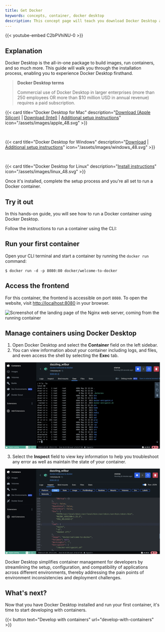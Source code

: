 ```yaml
---
title: Get Docker 
keywords: concepts, container, docker desktop
description: This concept page will teach you download Docker Desktop and install it on Windows, Mac, and Linux
---
```


{{< youtube-embed C2bPVhiNU-0 >}}

## Explanation

Docker Desktop is the all-in-one package to build images, run containers, and so much more.
This guide will walk you through the installation process, enabling you to experience Docker Desktop firsthand.


> **Docker Desktop terms**
>
> Commercial use of Docker Desktop in larger enterprises (more than 250
> employees OR more than $10 million USD in annual revenue) requires a paid
> subscription.

{{< card
  title="Docker Desktop for Mac"
  description="[Download (Apple Silicon)](https://desktop.docker.com/mac/main/arm64/Docker.dmg?utm_source=docker&utm_medium=webreferral&utm_campaign=docs-driven-download-mac-arm64) | [Download (Intel)](https://desktop.docker.com/mac/main/amd64/Docker.dmg?utm_source=docker&utm_medium=webreferral&utm_campaign=docs-driven-download-mac-amd64) | [Additional setup instructions](/desktop/install/mac-install)"
  icon="/assets/images/apple_48.svg" >}}

<br>

{{< card
  title="Docker Desktop for Windows"
  description="[Download](https://desktop.docker.com/win/main/amd64/Docker%20Desktop%20Installer.exe?utm_source=docker&utm_medium=webreferral&utm_campaign=docs-driven-download-windows) | [Additional setup instructions](/desktop/install/windows-install)"
  icon="/assets/images/windows_48.svg" >}}

<br>

{{< card
  title="Docker Desktop for Linux"
  description="[Install instructions](/desktop/install/linux-install/)"
  icon="/assets/images/linux_48.svg" >}}

Once it's installed, complete the setup process and you're all set to run a Docker container.

## Try it out

In this hands-on guide, you will see how to run a Docker container using Docker Desktop.

Follow the instructions to run a container using the CLI:


## Run your first container

Open your CLI terminal and start a container by running the `docker run` command:



```console
$ docker run -d -p 8080:80 docker/welcome-to-docker
```

## Access the frontend

For this container, the frontend is accessible on port `8080`. To open the website, visit [http://localhost:8080](http://localhost:8080) in your browser.





![Screenshot of the landing page of the Nginx web server, coming from the running container](../the-basics/images/access-the-frontend.webp?border=true)

## Manage containers using Docker Desktop


1. Open Docker Desktop and select the **Container** field on the left sidebar.
2. You can view information about your container including logs, and files, and even access the shell by selecting the **Exec** tab.

![Screenshot of exec into the running container in Docker Desktop](images/exec-into-docker-container.webp?border=true)


3. Select the **Inspect** field to view key information to help you troubleshoot any error as well as maintain the state of your container.

![Screenshot of inspecting the running container in Docker Desktop](images/inspecting-container.webp?border=true)

Docker Desktop simplifies container management for developers by streamlining the setup, configuration, and compatibility of applications across different environments, thereby addressing the pain points of environment inconsistencies and deployment challenges.

## What's next?

Now that you have Docker Desktop installed and run your first container, it's time to start developing with containers.

{{< button text="Develop with containers" url="develop-with-containers" >}}

